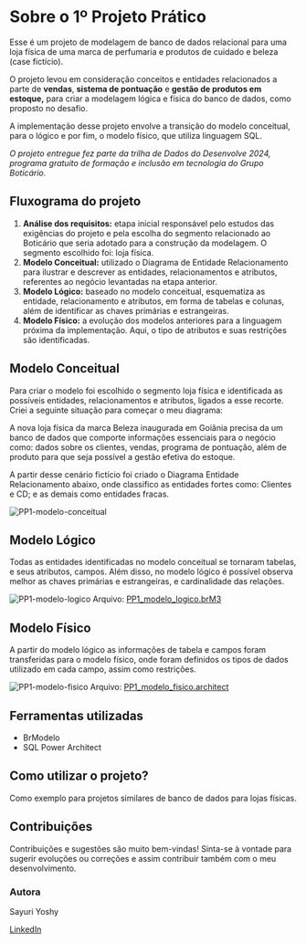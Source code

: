 # Sobre o 1º Projeto Prático

Esse é um projeto de modelagem de banco de dados relacional para uma loja física de uma marca de perfumaria e produtos de cuidado e beleza (case fictício). 

O projeto levou em consideração conceitos e entidades relacionados a parte de **vendas**, **sistema de pontuação** e **gestão de produtos em estoque,** para criar a modelagem lógica e física do banco de dados, como proposto no desafio.

A implementação desse projeto envolve a transição do modelo conceitual, para o lógico e por fim, o modelo físico, que utiliza linguagem SQL.

*O projeto entregue fez parte da trilha de Dados do Desenvolve 2024, programa gratuito de formação e inclusão em tecnologia do Grupo Boticário.*

## Fluxograma do projeto

1. **Análise dos requisitos:** etapa inicial responsável pelo estudos das exigências do projeto e pela escolha do segmento relacionado ao Boticário que seria adotado para a construção da modelagem. O segmento escolhido foi: loja física.
1. **Modelo Conceitual:** utilizado o Diagrama de Entidade Relacionamento para ilustrar e descrever as entidades, relacionamentos e atributos, referentes ao negócio levantadas na etapa anterior.
2. **Modelo Lógico:** baseado no modelo conceitual, esquematiza as entidade, relacionamento e atributos, em forma de tabelas e colunas, além de identificar as chaves primárias e estrangeiras. 
3. **Modelo Físico:** a evolução dos modelos anteriores para a linguagem próxima da implementação. Aqui, o tipo de atributos e suas restrições são identificadas.

## Modelo Conceitual

Para criar o modelo foi escolhido o segmento loja física e identificada as possíveis entidades, relacionamentos e atributos, ligados a esse recorte. Criei a seguinte situação para começar o meu diagrama:

A nova loja física da marca Beleza inaugurada em Goiânia precisa da um banco de dados que comporte informações essenciais para o negócio como: dados sobre os clientes, vendas, programa de pontuação, além de produto para que seja possível a gestão efetiva do estoque.

A partir desse cenário fictício foi criado o Diagrama Entidade Relacionamento abaixo, onde classifico as entidades fortes como: Clientes e CD; e as demais como entidades fracas. 

![PP1-modelo-conceitual](https://github.com/sayuriyoshy/desenvolve-2024/assets/160623866/4fd3ca4a-cbf6-49ba-b6a7-dae1cc401735)

## Modelo Lógico

Todas as entidades identificadas no modelo conceitual se tornaram tabelas, e seus atributos, campos. Além disso, no modelo lógico é possível observa melhor as chaves primárias e estrangeiras, e cardinalidade das relações.

![PP1-modelo-logico](https://github.com/sayuriyoshy/desenvolve-2024/assets/160623866/2cb1373e-59fd-4619-80b6-731f8a780c73)
Arquivo: [PP1_modelo_logico.brM3](https://github.com/sayuriyoshy/desenvolve-2024/blob/630df5c837dd05b90ebcec95774a2e30025d7d40/projeto-pratico-1/PP1_modelo_logico.brM3)

## Modelo Físico

A partir do modelo lógico as informações de tabela e campos foram transferidas para o modelo físico, onde foram definidos os tipos de dados utilizado em cada campo, assim como restrições.

![PP1-modelo-fisico](https://github.com/sayuriyoshy/desenvolve-2024/assets/160623866/d43f65d1-1216-4794-98b6-b1cbabe4eecc)
Arquivo: [PP1_modelo_fisico.architect](https://github.com/sayuriyoshy/desenvolve-2024/blob/630df5c837dd05b90ebcec95774a2e30025d7d40/projeto-pratico-1/PP1_modelo_fisico.architect)

## Ferramentas utilizadas

- BrModelo
- SQL Power Architect

## Como utilizar o projeto?

Como exemplo para projetos similares de banco de dados para lojas físicas.

## Contribuições

Contribuições e sugestões são muito bem-vindas! Sinta-se à vontade para sugerir evoluções ou correções e assim contribuir também com o meu desenvolvimento.

### Autora
Sayuri Yoshy

[LinkedIn](https://www.linkedin.com/in/sayuri-yoshy/)
